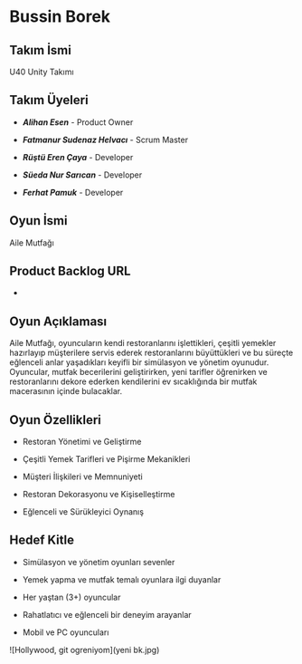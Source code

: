 # Bussin Borek 

## Takım İsmi

U40 Unity Takımı

## Takım Üyeleri

* ***Alihan Esen*** - Product Owner

* ***Fatmanur Sudenaz Helvacı*** - Scrum Master

* ***Rüştü Eren Çaya*** - Developer

* ***Süeda Nur Sarıcan*** - Developer

* ***Ferhat Pamuk*** - Developer

## Oyun İsmi

Aile Mutfağı

## Product Backlog URL
-

## Oyun Açıklaması

Aile Mutfağı, oyuncuların kendi restoranlarını işlettikleri, çeşitli yemekler hazırlayıp müşterilere servis ederek restoranlarını büyüttükleri ve bu süreçte eğlenceli anlar yaşadıkları keyifli bir simülasyon ve yönetim oyunudur. Oyuncular, mutfak becerilerini geliştirirken, yeni tarifler öğrenirken ve restoranlarını dekore ederken kendilerini ev sıcaklığında bir mutfak macerasının içinde bulacaklar.

## Oyun Özellikleri

* Restoran Yönetimi ve Geliştirme

* Çeşitli Yemek Tarifleri ve Pişirme Mekanikleri

* Müşteri İlişkileri ve Memnuniyeti

* Restoran Dekorasyonu ve Kişiselleştirme

* Eğlenceli ve Sürükleyici Oynanış

## Hedef Kitle

* Simülasyon ve yönetim oyunları sevenler

* Yemek yapma ve mutfak temalı oyunlara ilgi duyanlar

* Her yaştan (3+) oyuncular

* Rahatlatıcı ve eğlenceli bir deneyim arayanlar

* Mobil ve PC oyuncuları

![Hollywood, git ogreniyom](yeni bk.jpg)
